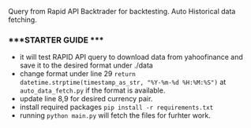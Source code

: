 Query from Rapid API 
Backtrader for backtesting.
Auto Historical data fetching.

### ***STARTER GUIDE ***

* it will test RAPID API query to download data from yahoofinance and save it to the desired format under ./data
* change format under line 29 ```return datetime.strptime(timestamp_as_str, "%Y-%m-%d %H:%M:%S")``` at ```auto_data_fetch.py``` if the format is available.
* update line 8,9 for desired currency pair.
* install required packages ```pip install -r requirements.txt```
* running ```python main.py``` will fetch the files for furhter work.